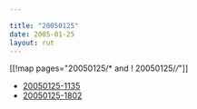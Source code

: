 ```yaml
---

title: "20050125"
date: 2005-01-25
layout: rut
---
```


[[!map pages="20050125/* and ! 20050125/*/*"]]
* [20050125-1135](Society/Drugs)
* [20050125-1802](Politics_And_Law/Hate_Crimes)
